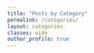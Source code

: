 ```yaml
---
title: "Posts by Category"
permalink: /categories/
layout: categories
classes: wide
author_profile: true
---
```

